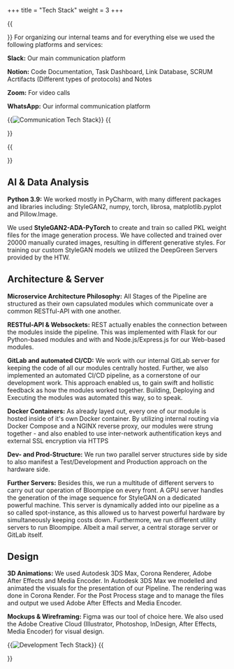 +++
title = "Tech Stack"
weight = 3
+++

{{<section title="Organisation and Communication">}}
For organizing our internal teams and for everything else we used the following platforms and services:

**Slack:**
Our main communication platform

**Notion:**
Code Documentation, Task Dashboard, Link Database, SCRUM Acrtifacts (Different types of protocols) and Notes

**Zoom:**
For video calls

**WhatsApp:**
Our informal communication platform

{{<image src="img-techstack-com.png" alt="Communication Tech Stack" caption="Communication Tech Stack">}}
{{</section>}}

{{<section title="Development">}}
## AI & Data Analysis
**Python 3.9:**
We worked mostly in PyCharm, with many different packages and libraries including: StyleGAN2, numpy, torch, librosa, matplotlib.pyplot and Pillow.Image.

We used **StyleGAN2-ADA-PyTorch** to create and train so called PKL weight files for the image generation process. We have collected and trained over 20000 manually curated images, resulting in different generative styles. For training our custom StyleGAN models we utilized the DeepGreen Servers provided by the HTW.

## Architecture & Server
**Microservice Architecture Philosophy:**
All Stages of the Pipeline are structured as their own capsulated modules which communicate over a common RESTful-API with one another.

**RESTful-API & Websockets:**
REST actually enables the connection between the modules inside the pipeline. This was implemented with Flask for our Python-based modules and with and Node.js/Express.js for our Web-based modules.

**GitLab and automated CI/CD:**
We work with our internal GitLab server for keeping the code of all our modules centrally hosted. Further, we also implemented an automated CI/CD pipeline, as a cornerstone of our development work. This approach enabled us, to gain swift and hollistic feedback as how the modules worked together. Building, Deploying and Executing the modules was automated this way, so to speak.

**Docker Containers:**
As already layed out, every one of our module is hosted inside of it's own Docker container. By utilizing internal routing via Docker Compose and a NGINX reverse proxy, our modules were strung together - and also enabled to use inter-network authentification keys and external SSL encryption via HTTPS

**Dev- and Prod-Structure:**
We run two parallel server structures side by side to also manifest a Test/Development and Production approach on the hardware side.

**Further Servers:**
Besides this, we run a multitude of different servers to carry out our operation of Bloompipe on every front. A GPU server handles the generation of the image sequence for StyleGAN on a dedicated powerful machine. This server is dynamically added into our pipeline as a so called spot-instance, as this allowed us to harvest powerful hardware by simultaneously keeping costs down. Furthermore, we run different utility servers to run Bloompipe. Albeit a mail server, a central storage server or GitLab itself.

## Design
**3D Animations:**
We used Autodesk 3DS Max, Corona Renderer, Adobe After Effects and Media Encoder. 
In Autodesk 3DS Max we modelled and animated the visuals for the presentation of our Pipeline. The rendering was done in Corona Render. For the Post Process stage and to manage the files and output we used Adobe After Effects and Media Encoder.

**Mockups & Wireframing:**
Figma was our tool of choice here. We also used the Adobe Creative Cloud (Illustrator, Photoshop, InDesign, After Effects, Media Encoder) for visual design.

{{<image src="img-techstack-dev.png" alt="Development Tech Stack" caption="Development Tech Stack">}}
{{</section>}}
